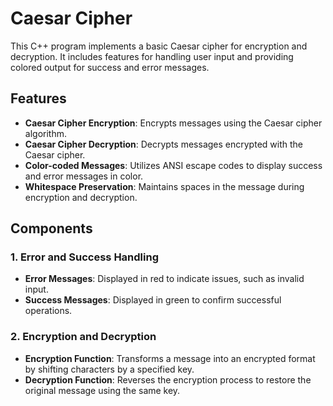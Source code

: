 # Caesar Cipher

This C++ program implements a basic Caesar cipher for encryption and decryption. It includes features for handling user input and providing colored output for success and error messages.

## Features

- **Caesar Cipher Encryption**: Encrypts messages using the Caesar cipher algorithm.
- **Caesar Cipher Decryption**: Decrypts messages encrypted with the Caesar cipher.
- **Color-coded Messages**: Utilizes ANSI escape codes to display success and error messages in color.
- **Whitespace Preservation**: Maintains spaces in the message during encryption and decryption.

## Components

### 1. Error and Success Handling

- **Error Messages**: Displayed in red to indicate issues, such as invalid input.
- **Success Messages**: Displayed in green to confirm successful operations.

### 2. Encryption and Decryption

- **Encryption Function**: Transforms a message into an encrypted format by shifting characters by a specified key.
- **Decryption Function**: Reverses the encryption process to restore the original message using the same key.
